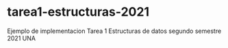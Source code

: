 # tarea1-estructuras-2021
Ejemplo de implementacion Tarea 1 Estructuras de datos segundo semestre 2021 UNA
